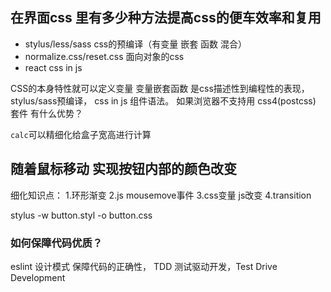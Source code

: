## 在界面css 里有多少种方法提高css的便车效率和复用
- stylus/less/sass css的预编译（有变量 嵌套 函数 混合）
- normalize.css/reset.css 面向对象的css
- react css in js 

CSS的本身特性就可以定义变量
变量嵌套函数 是css描述性到编程性的表现，stylus/sass预编译， 
css in js 组件语法。
如果浏览器不支持用 css4(postcss) 套件
有什么优势？

`calc`可以精细化给盒子宽高进行计算

## 随着鼠标移动 实现按钮内部的颜色改变
细化知识点：
1.环形渐变
2.js mousemove事件
3.css变量 js改变
4.transition

stylus -w  button.styl -o button.css

### 如何保障代码优质？
eslint
设计模式
保障代码的正确性， TDD 测试驱动开发，Test Drive Development
